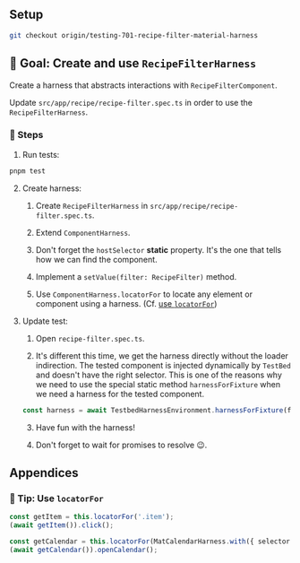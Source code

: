 ## Setup

```sh
git checkout origin/testing-701-recipe-filter-material-harness
```

## 🎯 Goal: Create and use `RecipeFilterHarness`

Create a harness that abstracts interactions with `RecipeFilterComponent`.

Update `src/app/recipe/recipe-filter.spec.ts` in order to use the `RecipeFilterHarness`.

### 📝 Steps

1. Run tests:

```sh
pnpm test
```

2. Create harness:

   1. Create `RecipeFilterHarness` in `src/app/recipe/recipe-filter.spec.ts`.

   2. Extend `ComponentHarness`.

   3. Don't forget the `hostSelector` **static** property. It's the one that tells how we can find the component.

   4. Implement a `setValue(filter: RecipeFilter)` method.

   5. Use `ComponentHarness.locatorFor` to locate any element or component using a harness. (Cf. [use `locatorFor`](#-tip-use-locatorfor))

3. Update test:

   1. Open `recipe-filter.spec.ts`.

   2. It's different this time, we get the harness directly without the loader indirection.
      The tested component is injected dynamically by `TestBed` and doesn't have the right selector.
      This is one of the reasons why we need to use the special static method `harnessForFixture` when we need a harness for the tested component.

   ```ts
   const harness = await TestbedHarnessEnvironment.harnessForFixture(fixture, RecipeFilterHarness);
   ```

   3. Have fun with the harness!

   4. Don't forget to wait for promises to resolve 😉.

## Appendices

### 🎁 Tip: Use `locatorFor`

```ts
const getItem = this.locatorFor('.item');
(await getItem()).click();

const getCalendar = this.locatorFor(MatCalendarHarness.with({ selector: '[data-testid="start-date-cal"]' }));
(await getCalendar()).openCalendar();
```
